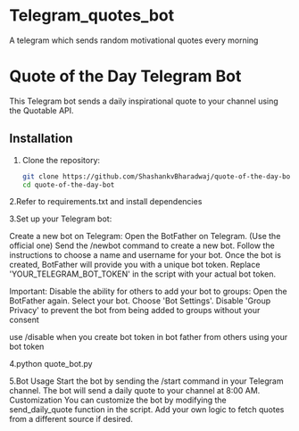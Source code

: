 # Telegram_quotes_bot
 A telegram which sends random motivational quotes every morning
 # Quote of the Day Telegram Bot

This Telegram bot sends a daily inspirational quote to your channel using the Quotable API.

## Installation

1. Clone the repository:
   ```bash
   git clone https://github.com/ShashankvBharadwaj/quote-of-the-day-bot.git
   cd quote-of-the-day-bot

2.Refer to requirements.txt and install dependencies

3.Set up your Telegram bot:

Create a new bot on Telegram:
Open the BotFather on Telegram.
(Use the official one)
Send the /newbot command to create a new bot.
Follow the instructions to choose a name and username for your bot.
Once the bot is created, BotFather will provide you with a unique bot token.
Replace 'YOUR_TELEGRAM_BOT_TOKEN' in the script with your actual bot token.

Important: Disable the ability for others to add your bot to groups:
Open the BotFather again.
Select your bot.
Choose 'Bot Settings'.
Disable 'Group Privacy' to prevent the bot from being added to groups without your consent

use /disable when you create bot token in bot father from others using your bot token 

4.python quote_bot.py

5.Bot Usage
Start the bot by sending the /start command in your Telegram channel.
The bot will send a daily quote to your channel at 8:00 AM.
Customization
You can customize the bot by modifying the send_daily_quote function in the script.
Add your own logic to fetch quotes from a different source if desired.

